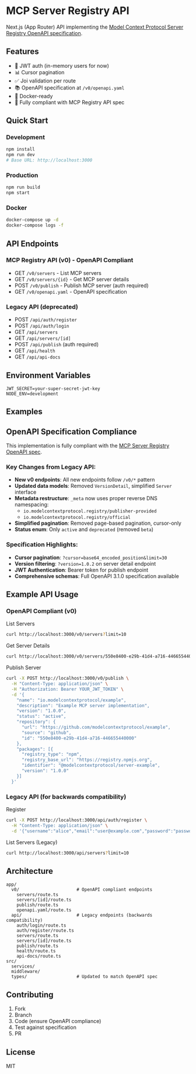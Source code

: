 # MCP Server Registry API

Next.js (App Router) API implementing the [Model Context Protocol Server Registry OpenAPI specification](https://github.com/modelcontextprotocol/registry/raw/refs/heads/main/docs/reference/api/openapi.yaml).

## Features

- 🔐 JWT auth (in-memory users for now)
- 📊 Cursor pagination
- ✅ Joi validation per route
- 📚 OpenAPI specification at `/v0/openapi.yaml`
- 🐳 Docker-ready
- 🎯 Fully compliant with MCP Registry API spec

## Quick Start

### Development
```bash
npm install
npm run dev
# Base URL: http://localhost:3000
```

### Production
```bash
npm run build
npm start
```

### Docker
```bash
docker-compose up -d
docker-compose logs -f
```

## API Endpoints

### MCP Registry API (v0) - OpenAPI Compliant
- GET `/v0/servers` - List MCP servers
- GET `/v0/servers/{id}` - Get MCP server details  
- POST `/v0/publish` - Publish MCP server (auth required)
- GET `/v0/openapi.yaml` - OpenAPI specification

### Legacy API (deprecated)
- POST `/api/auth/register`
- POST `/api/auth/login`
- GET `/api/servers`
- GET `/api/servers/[id]`
- POST `/api/publish` (auth required)
- GET `/api/health`
- GET `/api/api-docs`

## Environment Variables
```env
JWT_SECRET=your-super-secret-jwt-key
NODE_ENV=development
```

## Examples

## OpenAPI Specification Compliance

This implementation is fully compliant with the [MCP Server Registry OpenAPI spec](https://github.com/modelcontextprotocol/registry/raw/refs/heads/main/docs/reference/api/openapi.yaml).

### Key Changes from Legacy API:
- **New v0 endpoints**: All new endpoints follow `/v0/*` pattern
- **Updated data models**: Removed `VersionDetail`, simplified `Server` interface
- **Metadata restructure**: `_meta` now uses proper reverse DNS namespacing:
  - `io.modelcontextprotocol.registry/publisher-provided`
  - `io.modelcontextprotocol.registry/official`
- **Simplified pagination**: Removed page-based pagination, cursor-only
- **Status enum**: Only `active` and `deprecated` (removed `beta`)

### Specification Highlights:
- **Cursor pagination**: `?cursor=base64_encoded_position&limit=30`
- **Version filtering**: `?version=1.0.2` on server detail endpoint
- **JWT Authentication**: Bearer token for publish endpoint
- **Comprehensive schemas**: Full OpenAPI 3.1.0 specification available

## Example API Usage

### OpenAPI Compliant (v0)

List Servers
```bash
curl http://localhost:3000/v0/servers?limit=10
```

Get Server Details
```bash
curl http://localhost:3000/v0/servers/550e8400-e29b-41d4-a716-446655440000?version=1.0.2
```

Publish Server
```bash
curl -X POST http://localhost:3000/v0/publish \
  -H "Content-Type: application/json" \
  -H "Authorization: Bearer YOUR_JWT_TOKEN" \
  -d '{
    "name": "io.modelcontextprotocol/example",
    "description": "Example MCP server implementation",
    "version": "1.0.0",
    "status": "active",
    "repository": {
      "url": "https://github.com/modelcontextprotocol/example",
      "source": "github",
      "id": "550e8400-e29b-41d4-a716-446655440000"
    },
    "packages": [{
      "registry_type": "npm",
      "registry_base_url": "https://registry.npmjs.org",
      "identifier": "@modelcontextprotocol/server-example",
      "version": "1.0.0"
    }]
  }'
```

### Legacy API (for backwards compatibility)

Register
```bash
curl -X POST http://localhost:3000/api/auth/register \
  -H "Content-Type: application/json" \
  -d '{"username":"alice","email":"user@example.com","password":"password123"}'
```

List Servers (Legacy)
```bash
curl http://localhost:3000/api/servers?limit=10
```

## Architecture
```
app/
  v0/                      # OpenAPI compliant endpoints
    servers/route.ts
    servers/[id]/route.ts
    publish/route.ts
    openapi.yaml/route.ts
  api/                     # Legacy endpoints (backwards compatibility)
    auth/login/route.ts
    auth/register/route.ts
    servers/route.ts
    servers/[id]/route.ts
    publish/route.ts
    health/route.ts
    api-docs/route.ts
src/
  services/
  middleware/  
  types/                   # Updated to match OpenAPI spec
```

## Contributing
1. Fork
2. Branch  
3. Code (ensure OpenAPI compliance)
4. Test against specification
5. PR

## License
MIT

